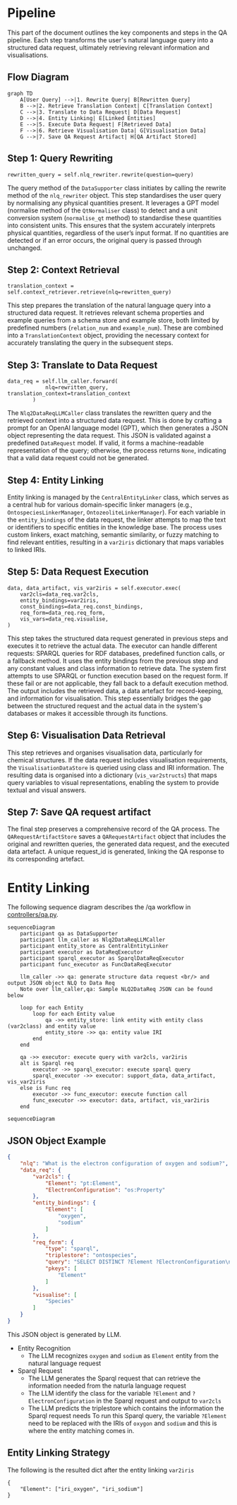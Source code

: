 # Pipeline

This part of the document outlines the key components and steps in the QA pipeline. Each step transforms the user's natural language query into a structured data request, ultimately retrieving relevant information and visualisations.

## Flow Diagram

```mermaid
graph TD
    A[User Query] -->|1. Rewrite Query| B[Rewritten Query]
    B -->|2. Retrieve Translation Context| C[Translation Context]
    C -->|3. Translate to Data Request| D[Data Request]
    D -->|4. Entity Linking| E[Linked Entities]
    E -->|5. Execute Data Request| F[Retrieved Data]
    F -->|6. Retrieve Visualisation Data| G[Visualisation Data]
    G -->|7. Save QA Request Artifact| H[QA Artifact Stored]
```

## Step 1: Query Rewriting

    rewritten_query = self.nlq_rewriter.rewrite(question=query)
    
The query method of the `DataSupporter` class initiates by calling the rewrite method of the `nlq_rewriter` object. This step standardises the user query by normalising any physical quantities present. It leverages a GPT model (normalise method of the `QtNormaliser` class) to detect and a unit conversion system (`normalise_qt` method) to standardise these quantities into consistent units. This ensures that the system accurately interprets physical quantities, regardless of the user’s input format. If no quantities are detected or if an error occurs, the original query is passed through unchanged.

## Step 2: Context Retrieval

    translation_context = self.context_retriever.retrieve(nlq=rewritten_query)

This step prepares the translation of the natural language query into a structured data request. It retrieves relevant schema properties and example queries from a schema store and example store, both limited by predefined numbers (`relation_num` and `example_num`). These are combined into a `TranslationContext` object, providing the necessary context for accurately translating the query in the subsequent steps.

## Step 3: Translate to Data Request

    data_req = self.llm_caller.forward(
                nlq=rewritten_query, translation_context=translation_context
            )

The `Nlq2DataReqLLMCaller` class translates the rewritten query and the retrieved context into a structured data request. This is done by crafting a prompt for an OpenAI language model (GPT), which then generates a JSON object representing the data request. This JSON is validated against a predefined `DataRequest` model. If valid, it forms a machine-readable representation of the query; otherwise, the process returns `None`, indicating that a valid data request could not be generated.

## Step 4: Entity Linking

Entity linking is managed by the `CentralEntityLinker` class, which serves as a central hub for various domain-specific linker managers (e.g., `OntospeciesLinkerManager`, `OntozeoliteLinkerManager`). For each variable in the `entity_bindings` of the data request, the linker attempts to map the text or identifiers to specific entities in the knowledge base. The process uses custom linkers, exact matching, semantic similarity, or fuzzy matching to find relevant entities, resulting in a `var2iris` dictionary that maps variables to linked IRIs.

## Step 5: Data Request Execution

    data, data_artifact, vis_var2iris = self.executor.exec(
        var2cls=data_req.var2cls,
        entity_bindings=var2iris,
        const_bindings=data_req.const_bindings,
        req_form=data_req.req_form,
        vis_vars=data_req.visualise,
    )

This step takes the structured data request generated in previous steps and executes it to retrieve the actual data. The executor can handle different requests: SPARQL queries for RDF databases, predefined function calls, or a fallback method. It uses the entity bindings from the previous step and any constant values and class information to retrieve data. The system first attempts to use SPARQL or function execution based on the request form. If these fail or are not applicable, they fall back to a default execution method. The output includes the retrieved data, a data artefact for record-keeping, and information for visualisation. This step essentially bridges the gap between the structured request and the actual data in the system's databases or makes it accessible through its functions.

## Step 6: Visualisation Data Retrieval

This step retrieves and organises visualisation data, particularly for chemical structures. If the data request includes visualisation requirements, the `VisualisationDataStore` is queried using class and IRI information. The resulting data is organised into a dictionary (`vis_var2structs`) that maps query variables to visual representations, enabling the system to provide textual and visual answers.

## Step 7: Save QA request artifact

The final step preserves a comprehensive record of the QA process. The `QARequestArtifactStore` saves a `QARequestArtifact` object that includes the original and rewritten queries, the generated data request, and the executed data artefact. A unique request_id is generated, linking the QA response to its corresponding artefact.

# Entity Linking
The following sequence diagram describes the /qa workflow in [controllers/qa.py](./fastapi_app/controllers/qa.py).
```mermaid
sequenceDiagram
    participant qa as DataSupporter
    participant llm_caller as Nlq2DataReqLLMCaller
    participant entity_store as CentralEntityLinker
    participant executor as DataReqExecutor
    participant sparql_executor as SparqlDataReqExecutor
    participant func_executor as FuncDataReqExecutor

    llm_caller ->> qa: generate structure data request <br/> and output JSON object NLQ to Data Req
    Note over llm_caller,qa: Sample NLQ2DataReq JSON can be found below

    loop for each Entity
        loop for each Entity value
            qa ->> entity_store: link entity with entity class (var2class) and entity value
            entity_store ->> qa: entity value IRI
        end
    end

    qa ->> executor: execute query with var2cls, var2iris
    alt is Sparql req
        executor ->> sparql_executor: execute sparql query
        sparql_executor ->> executor: support_data, data_artifact, vis_var2iris
    else is Func req
        executor ->> func_executor: execute function call
        func_executor ->> executor: data, artifact, vis_var2iris
    end

```

```mermaid
sequenceDiagram

```

## JSON Object Example
```json
{
    "nlq": "What is the electron configuration of oxygen and sodium?",
    "data_req": {
        "var2cls": {
            "Element": "pt:Element",
            "ElectronConfiguration": "os:Property"
        },
        "entity_bindings": {
            "Element": [
                "oxygen",
                "sodium"
            ]
        },
        "req_form": {
            "type": "sparql",
            "triplestore": "ontospecies",
            "query": "SELECT DISTINCT ?Element ?ElectronConfiguration\nWHERE {\n  ?Element os:hasElectronConfiguration ?ElectronConfiguration .\n}",
            "pkeys": [
                "Element"
            ]
        },
        "visualise": [
            "Species"
        ]
    }
}
```
This JSON object is generated by LLM. 
- Entity Recognition
    - The LLM recognizes `oxygen` and `sodium` as `Element` entity from the natural language request
- Sparql Request 
    - The LLM generates the Sparql request that can retrieve the information needed from the naturla language request
    - The LLM identify the class for the variable `?Element` and `?ElectronConfiguration` in the Sparql request and output to `var2cls`
    - The LLM predicts the triplestore which contains the information the Sparql request needs
To run this Sparql query, the variable `?Element` need to be replaced with the IRIs of `oxygon` and `sodium` and this is where the entity matching comes in.

## Entity Linking Strategy
The following is the resulted dict after the entity linking `var2iris`
```
{
    "Element": ["iri_oxygen", "iri_sodium"]
}
```